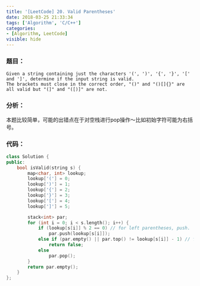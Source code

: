 ```yaml
---
title: '[LeetCode] 20. Valid Parentheses'
date: 2018-03-25 21:33:34
tags: ['Algorithm', 'C/C++']
categories:
- [Algorithm, LeetCode]
visible: hide
---
```


### 题目：
    Given a string containing just the characters '(', ')', '{', '}', '[' and ']', determine if the input string is valid.
    The brackets must close in the correct order, "()" and "()[]{}" are all valid but "(]" and "([)]" are not.

### 分析：
本题比较简单，可能的出错点在于对空栈进行pop操作～比如初始字符可能为右括号。

### 代码：
```c++
class Solution {
public:
    bool isValid(string s) {
        map<char, int> lookup;
        lookup['('] = 0;
        lookup[')'] = 1;
        lookup['{'] = 2;
        lookup['}'] = 3;
        lookup['['] = 4;
        lookup[']'] = 5;

        stack<int> par;
        for (int i = 0; i < s.length(); i++) {
            if (lookup[s[i]] % 2 == 0) // for left parentheses, push.
                par.push(lookup[s[i]]);
            else if (par.empty() || par.top() != lookup[s[i]] - 1) // for right parentheses, check and pop.
                return false;
            else
                par.pop();
        }
        return par.empty();
    }
};
```

